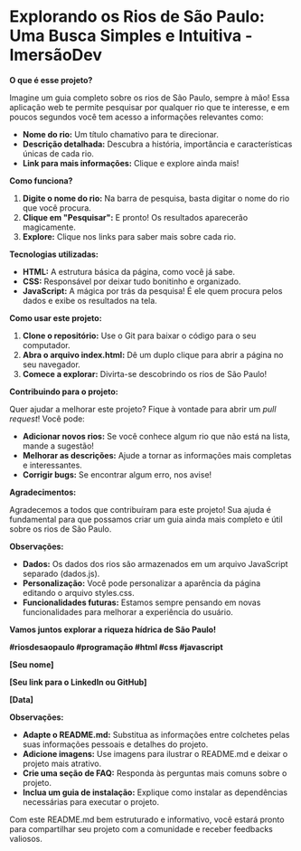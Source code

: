 # **Explorando os Rios de São Paulo: Uma Busca Simples e Intuitiva - ImersãoDev**

**O que é esse projeto?**

Imagine um guia completo sobre os rios de São Paulo, sempre à mão! Essa aplicação web te permite pesquisar por qualquer rio que te interesse, e em poucos segundos você tem acesso a informações relevantes como:

* **Nome do rio:** Um título chamativo para te direcionar.
* **Descrição detalhada:** Descubra a história, importância e características únicas de cada rio.
* **Link para mais informações:** Clique e explore ainda mais!

**Como funciona?**

1. **Digite o nome do rio:** Na barra de pesquisa, basta digitar o nome do rio que você procura.
2. **Clique em "Pesquisar":** E pronto! Os resultados aparecerão magicamente.
3. **Explore:** Clique nos links para saber mais sobre cada rio.

**Tecnologias utilizadas:**

* **HTML:** A estrutura básica da página, como você já sabe.
* **CSS:** Responsável por deixar tudo bonitinho e organizado.
* **JavaScript:** A mágica por trás da pesquisa! É ele quem procura pelos dados e exibe os resultados na tela.

**Como usar este projeto:**

1. **Clone o repositório:** Use o Git para baixar o código para o seu computador.
2. **Abra o arquivo index.html:** Dê um duplo clique para abrir a página no seu navegador.
3. **Comece a explorar:** Divirta-se descobrindo os rios de São Paulo!

**Contribuindo para o projeto:**

Quer ajudar a melhorar este projeto? Fique à vontade para abrir um *pull request*! Você pode:

* **Adicionar novos rios:** Se você conhece algum rio que não está na lista, mande a sugestão!
* **Melhorar as descrições:** Ajude a tornar as informações mais completas e interessantes.
* **Corrigir bugs:** Se encontrar algum erro, nos avise!

**Agradecimentos:**

Agradecemos a todos que contribuíram para este projeto! Sua ajuda é fundamental para que possamos criar um guia ainda mais completo e útil sobre os rios de São Paulo.

**Observações:**

* **Dados:** Os dados dos rios são armazenados em um arquivo JavaScript separado (dados.js). 
* **Personalização:** Você pode personalizar a aparência da página editando o arquivo styles.css.
* **Funcionalidades futuras:** Estamos sempre pensando em novas funcionalidades para melhorar a experiência do usuário.

**Vamos juntos explorar a riqueza hídrica de São Paulo!** 

**#riosdesaopaulo #programação #html #css #javascript**

**[Seu nome]**

**[Seu link para o LinkedIn ou GitHub]**

**[Data]**

**Observações:**

* **Adapte o README.md:** Substitua as informações entre colchetes pelas suas informações pessoais e detalhes do projeto.
* **Adicione imagens:** Use imagens para ilustrar o README.md e deixar o projeto mais atrativo.
* **Crie uma seção de FAQ:** Responda às perguntas mais comuns sobre o projeto.
* **Inclua um guia de instalação:** Explique como instalar as dependências necessárias para executar o projeto.

Com este README.md bem estruturado e informativo, você estará pronto para compartilhar seu projeto com a comunidade e receber feedbacks valiosos.
